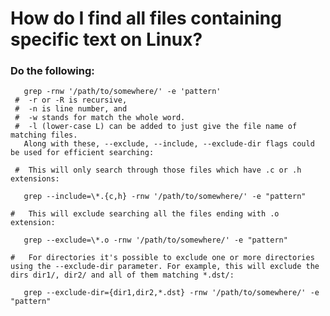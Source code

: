 # How do I find all files containing specific text on Linux?



### Do the following:

       grep -rnw '/path/to/somewhere/' -e 'pattern'
     #  -r or -R is recursive,
     #  -n is line number, and
     #  -w stands for match the whole word.
     #  -l (lower-case L) can be added to just give the file name of matching files.
       Along with these, --exclude, --include, --exclude-dir flags could be used for efficient searching:

     #  This will only search through those files which have .c or .h extensions:

       grep --include=\*.{c,h} -rnw '/path/to/somewhere/' -e "pattern"

    #   This will exclude searching all the files ending with .o extension:

       grep --exclude=\*.o -rnw '/path/to/somewhere/' -e "pattern"

    #   For directories it's possible to exclude one or more directories using the --exclude-dir parameter. For example, this will exclude the dirs dir1/, dir2/ and all of them matching *.dst/:

       grep --exclude-dir={dir1,dir2,*.dst} -rnw '/path/to/somewhere/' -e "pattern"

